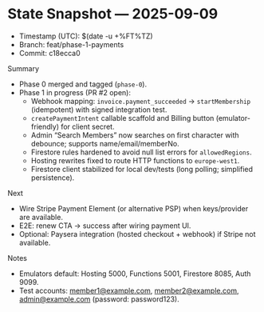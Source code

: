 # State Snapshot — 2025-09-09

- Timestamp (UTC): $(date -u +%FT%TZ)
- Branch: feat/phase-1-payments
- Commit: c18ecca0

Summary
- Phase 0 merged and tagged (`phase-0`).
- Phase 1 in progress (PR #2 open):
  - Webhook mapping: `invoice.payment_succeeded` → `startMembership` (idempotent) with signed integration test.
  - `createPaymentIntent` callable scaffold and Billing button (emulator-friendly) for client secret.
  - Admin “Search Members” now searches on first character with debounce; supports name/email/memberNo.
  - Firestore rules hardened to avoid null list errors for `allowedRegions`.
  - Hosting rewrites fixed to route HTTP functions to `europe-west1`.
  - Firestore client stabilized for local dev/tests (long polling; simplified persistence).

Next
- Wire Stripe Payment Element (or alternative PSP) when keys/provider are available.
- E2E: renew CTA → success after wiring payment UI.
- Optional: Paysera integration (hosted checkout + webhook) if Stripe not available.

Notes
- Emulators default: Hosting 5000, Functions 5001, Firestore 8085, Auth 9099.
- Test accounts: member1@example.com, member2@example.com, admin@example.com (password: password123).
